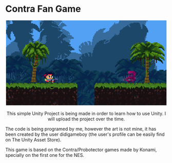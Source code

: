 # Contra Fan Game

<p align="center">
  <img src="https://github.com/Daebore/Images/blob/main/contraRM.png?raw=true" alt="drawing" width="500"/>
</p>
<p align="center">
  This simple Unity Project is being made in order to learn how to use Unity. I will upload the project over the time. 
</p>

The code is being programed by me, however the art is not mine, it has been created by the user didigameboy (the user's profile can be easily find on The Unity Asset Store).

This game is based on the Contra/Probotector games made by Konami, specially on the first one for the NES.

